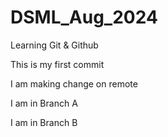 # DSML_Aug_2024
 Learning Git & Github

This is my first commit

I am making change on remote

I am in Branch A

I am in Branch B